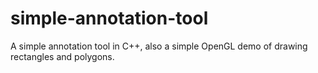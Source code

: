 # simple-annotation-tool
A simple annotation tool in C++, also a simple OpenGL demo of drawing rectangles and polygons.
